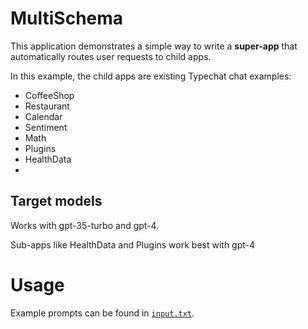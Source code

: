 # MultiSchema

This application demonstrates a simple way to write a **super-app** that automatically routes user requests to child apps. 

In this example, the child apps are existing Typechat chat examples:
* CoffeeShop
* Restaurant
* Calendar
* Sentiment
* Math
* Plugins
* HealthData
* 
## Target models
Works with gpt-35-turbo and gpt-4.

Sub-apps like HealthData and Plugins work best with gpt-4

# Usage
Example prompts can be found in [`input.txt`](input.txt).